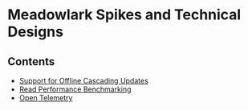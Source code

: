 # Meadowlark Spikes and Technical Designs

## Contents

* [Support for Offline Cascading Updates](offline-cascading-updates/)
* [Read Performance Benchmarking](read-performance-benchmarking/)
* [Open Telemetry](open-telemetry/README.md)
